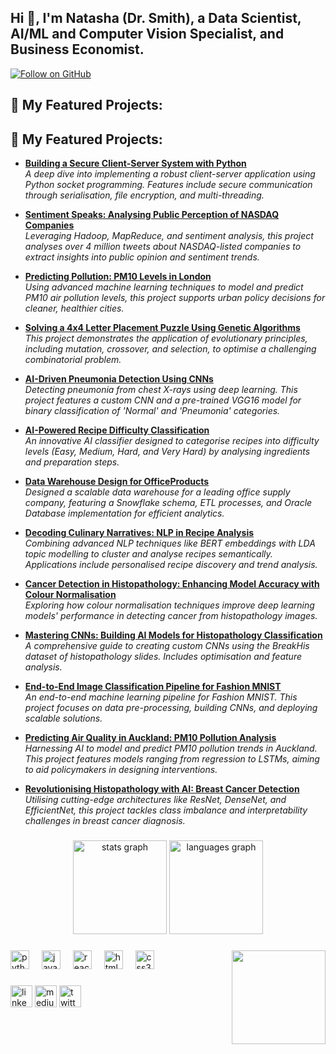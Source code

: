 <h2 align="left">Hi 👋, I'm Natasha (Dr. Smith), a Data Scientist, AI/ML and Computer Vision Specialist, and Business Economist.</h2>

[![Follow on GitHub](https://img.shields.io/github/followers/drnsmith?label=Follow&style=social)](https://github.com/drnsmith)

###
<h2>💼 My Featured Projects:</h2>

## 💼 My Featured Projects:

- **[Building a Secure Client-Server System with Python](https://github.com/drnsmith/Client-Server-Network-Socket-Programming)**  
  _A deep dive into implementing a robust client-server application using Python socket programming. Features include secure communication through serialisation, file encryption, and multi-threading._

- **[Sentiment Speaks: Analysing Public Perception of NASDAQ Companies](https://github.com/drnsmith/sentiment-analysis-NASDAQ-companies-Tweets)**  
  _Leveraging Hadoop, MapReduce, and sentiment analysis, this project analyses over 4 million tweets about NASDAQ-listed companies to extract insights into public opinion and sentiment trends._

- **[Predicting Pollution: PM10 Levels in London](https://github.com/drnsmith/PM-London-Pollution)**  
  _Using advanced machine learning techniques to model and predict PM10 air pollution levels, this project supports urban policy decisions for cleaner, healthier cities._

- **[Solving a 4x4 Letter Placement Puzzle Using Genetic Algorithms](https://github.com/drnsmith/Solving-a-4x4-Letter-Placement-Puzzle-Using-Genetic-Algorithms)**  
  _This project demonstrates the application of evolutionary principles, including mutation, crossover, and selection, to optimise a challenging combinatorial problem._

- **[AI-Driven Pneumonia Detection Using CNNs](https://github.com/drnsmith/pneumonia-detection-CNN)**  
  _Detecting pneumonia from chest X-rays using deep learning. This project features a custom CNN and a pre-trained VGG16 model for binary classification of 'Normal' and 'Pneumonia' categories._

- **[AI-Powered Recipe Difficulty Classification](https://github.com/drnsmith/AI-Recipe-Classifier)**  
  _An innovative AI classifier designed to categorise recipes into difficulty levels (Easy, Medium, Hard, and Very Hard) by analysing ingredients and preparation steps._

- **[Data Warehouse Design for OfficeProducts](https://github.com/drnsmith/warehouse-management-system)**  
  _Designed a scalable data warehouse for a leading office supply company, featuring a Snowflake schema, ETL processes, and Oracle Database implementation for efficient analytics._

- **[Decoding Culinary Narratives: NLP in Recipe Analysis](https://github.com/drnsmith/RecipeNLG-Topic-Modelling-and-Clustering)**  
  _Combining advanced NLP techniques like BERT embeddings with LDA topic modelling to cluster and analyse recipes semantically. Applications include personalised recipe discovery and trend analysis._

- **[Cancer Detection in Histopathology: Enhancing Model Accuracy with Colour Normalisation](https://github.com/drnsmith/ColourNorm-Histopathology-DeepLearning)**  
  _Exploring how colour normalisation techniques improve deep learning models' performance in detecting cancer from histopathology images._

- **[Mastering CNNs: Building AI Models for Histopathology Classification](https://github.com/drnsmith/Custom-CNNs-Histopathology-Classification)**  
  _A comprehensive guide to creating custom CNNs using the BreakHis dataset of histopathology slides. Includes optimisation and feature analysis._

- **[End-to-End Image Classification Pipeline for Fashion MNIST](https://github.com/drnsmith/Designing-Dense-NNs-Using-MNIST)**  
  _An end-to-end machine learning pipeline for Fashion MNIST. This project focuses on data pre-processing, building CNNs, and deploying scalable solutions._

- **[Predicting Air Quality in Auckland: PM10 Pollution Analysis](https://github.com/drnsmith/Pollution-Prediction-Auckland)**  
  _Harnessing AI to model and predict PM10 pollution trends in Auckland. This project features models ranging from regression to LSTMs, aiming to aid policymakers in designing interventions._

- **[Revolutionising Histopathology with AI: Breast Cancer Detection](https://github.com/drnsmith/Histopathology-AI-BreastCancer)**  
  _Utilising cutting-edge architectures like ResNet, DenseNet, and EfficientNet, this project tackles class imbalance and interpretability challenges in breast cancer diagnosis._


###

<div align="center">
  <img src="https://github-readme-stats.vercel.app/api?username=drnsmith&hide_title=false&hide_rank=false&show_icons=true&include_all_commits=true&count_private=true&disable_animations=false&theme=dracula&locale=en&hide_border=false" height="150" alt="stats graph"  />
  <img src="https://github-readme-stats.vercel.app/api/top-langs?username=drnsmith&locale=en&hide_title=false&layout=compact&card_width=320&langs_count=5&theme=dracula&hide_border=false" height="150" alt="languages graph"  />
</div>

###

<img align="right" height="150" src="https://i.imgflip.com/65efzo.gif"  />

###

<div align="left">
  <img src="https://cdn.jsdelivr.net/gh/devicons/devicon/icons/python/python-original.svg" height="30" alt="python logo"  />
  <img width="12" />
  <img src="https://cdn.jsdelivr.net/gh/devicons/devicon/icons/javascript/javascript-original.svg" height="30" alt="javascript logo"  />
  <img width="12" />
  <img src="https://cdn.jsdelivr.net/gh/devicons/devicon/icons/react/react-original.svg" height="30" alt="react logo"  />
  <img width="12" />
  <img src="https://cdn.jsdelivr.net/gh/devicons/devicon/icons/html5/html5-original.svg" height="30" alt="html5 logo"  />
  <img width="12" />
  <img src="https://cdn.jsdelivr.net/gh/devicons/devicon/icons/css3/css3-original.svg" height="30" alt="css3 logo"  />
  <img width="12" />
  
</div>

###

<div align="left">
  <a href="https://www.linkedin.com/in/natalyasmith"><img src="https://img.shields.io/static/v1?message=LinkedIn&logo=linkedin&label=&color=0077B5&logoColor=white&labelColor=&style=for-the-badge" height="35" alt="linkedin logo"  /></a>
  <a href="https://medium.com/@drnatashasth"><img src="https://img.shields.io/static/v1?message=Medium&logo=medium&label=&color=12100E&logoColor=white&labelColor=&style=for-the-badge" height="35" alt="medium logo" /></a>
  <a href="https://twitter.com/NeverOblivious"><img src="https://img.shields.io/static/v1?message=Twitter&logo=twitter&label=&color=1DA1F2&logoColor=white&labelColor=&style=for-the-badge" height="35" alt="twitter logo" /></a>
</div>

###


